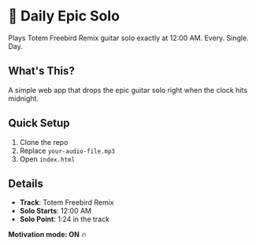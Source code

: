﻿# 🚀 Daily Epic Solo

Plays Totem Freebird Remix guitar solo exactly at 12:00 AM. Every. Single. Day.

## What's This?
A simple web app that drops the epic guitar solo right when the clock hits midnight.

## Quick Setup
1. Clone the repo
2. Replace `your-audio-file.mp3`
3. Open `index.html`

## Details
- **Track**: Totem Freebird Remix
- **Solo Starts**: 12:00 AM
- **Solo Point**: 1:24 in the track

**Motivation mode: ON** 🔥